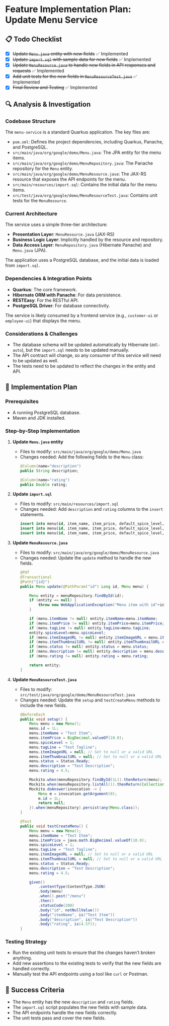 # Feature Implementation Plan: Update Menu Service

## 📋 Todo Checklist
- [x] ~~Update `Menu.java` entity with new fields~~ ✅ Implemented
- [x] ~~Update `import.sql` with sample data for new fields~~ ✅ Implemented
- [x] ~~Update `MenuResource.java` to handle new fields in API responses and requests~~ ✅ Implemented
- [x] ~~Add unit tests for the new fields in `MenuResourceTest.java`~~ ✅ Implemented
- [x] ~~Final Review and Testing~~ ✅ Implemented

## 🔍 Analysis & Investigation

### Codebase Structure
The `menu-service` is a standard Quarkus application. The key files are:
- `pom.xml`: Defines the project dependencies, including Quarkus, Panache, and PostgreSQL.
- `src/main/java/org/google/demo/Menu.java`: The JPA entity for the menu items.
- `src/main/java/org/google/demo/MenuRepository.java`: The Panache repository for the `Menu` entity.
- `src/main/java/org/google/demo/MenuResource.java`: The JAX-RS resource that exposes the API endpoints for the menu.
- `src/main/resources/import.sql`: Contains the initial data for the menu items.
- `src/test/java/org/google/demo/MenuResourceTest.java`: Contains unit tests for the `MenuResource`.

### Current Architecture
The service uses a simple three-tier architecture:
- **Presentation Layer**: `MenuResource.java` (JAX-RS)
- **Business Logic Layer**: Implicitly handled by the resource and repository.
- **Data Access Layer**: `MenuRepository.java` (Hibernate Panache) and `Menu.java` (JPA).

The application uses a PostgreSQL database, and the initial data is loaded from `import.sql`.

### Dependencies & Integration Points
- **Quarkus**: The core framework.
- **Hibernate ORM with Panache**: For data persistence.
- **RESTEasy**: For the RESTful API.
- **PostgreSQL Driver**: For database connectivity.

The service is likely consumed by a frontend service (e.g., `customer-ui` or `employee-ui`) that displays the menu.

### Considerations & Challenges
- The database schema will be updated automatically by Hibernate (`ddl-auto`), but the `import.sql` needs to be updated manually.
- The API contract will change, so any consumer of this service will need to be updated as well.
- The tests need to be updated to reflect the changes in the entity and API.

## 📝 Implementation Plan

### Prerequisites
- A running PostgreSQL database.
- Maven and JDK installed.

### Step-by-Step Implementation
1. **Update `Menu.java` entity**
   - Files to modify: `src/main/java/org/google/demo/Menu.java`
   - Changes needed: Add the following fields to the `Menu` class:
     ```java
     @Column(name="description")
     public String description;

     @Column(name="rating")
     public Double rating;
     ```

2. **Update `import.sql`**
   - Files to modify: `src/main/resources/import.sql`
   - Changes needed: Add `description` and `rating` columns to the `insert` statements.
     ```sql
     insert into menu(id, item_name, item_price, default_spice_level, tag_line, item_image_url, item_thumbnail_url, item_status, description, rating) values (nextval('hibernate_sequence'), 'Curry Plate', 12.5, 3, 'Spicy touch for your taste buds!!' , 'https://unsplash.com/photos/0wn-DdavPa4', 'https://unsplash.com/photos/0wn-DdavPa4', 1, 'A delicious plate of curry with rice.', 4.5);
     insert into menu(id, item_name, item_price, default_spice_level, tag_line,  item_image_url, item_thumbnail_url, item_status, description, rating) values (nextval('hibernate_sequence'), 'Full Meal in Banana Leaf', 20.25, 2, 'South Indian delight!!', 'https://unsplash.com/photos/yCIcDyKm440', 'https://unsplash.com/photos/yCIcDyKm440',1, 'A complete meal served on a banana leaf.', 4.8);
     insert into menu(id, item_name, item_price, default_spice_level, tag_line,  item_image_url, item_thumbnail_url, item_status, description, rating) values (nextval('hibernate_sequence'), 'Gulab Jamoon', 2.40, 0, 'Sweet cottage cheese dumplings', 'https://images.freeimages.com/images/large-previews/095/gulab-jamun-1637925.jpg','https://images.freeimages.com/images/large-previews/095/gulab-jamun-1637925.jpg', 2, 'A classic Indian sweet.', 4.9);
     ```

3. **Update `MenuResource.java`**
   - Files to modify: `src/main/java/org/google/demo/MenuResource.java`
   - Changes needed: Update the `update` method to handle the new fields.
     ```java
     @PUT
     @Transactional
     @Path("{id}")
     public Menu update(@PathParam("id") Long id, Menu menu) {

         Menu entity = menuRepository.findById(id);
         if (entity == null) {
             throw new WebApplicationException("Menu item with id"+id+"does not exist", 404);
         }

         if (menu.itemName != null) entity.itemName=menu.itemName;
         if (menu.itemPrice != null) entity.itemPrice=menu.itemPrice;
         if (menu.tagLine != null) entity.tagLine=menu.tagLine;
         entity.spiceLevel=menu.spiceLevel;
         if (menu.itemImageURL != null) entity.itemImageURL = menu.itemImageURL;
         if (menu.itemThumbnailURL != null) entity.itemThumbnailURL = menu.itemThumbnailURL;
         if (menu.status != null) entity.status = menu.status;
         if (menu.description != null) entity.description = menu.description;
         if (menu.rating != null) entity.rating = menu.rating;

         return entity;
     }
     ```

4. **Update `MenuResourceTest.java`**
   - Files to modify: `src/test/java/org/google/demo/MenuResourceTest.java`
   - Changes needed: Update the `setup` and `testCreateMenu` methods to include the new fields.
     ```java
     @BeforeEach
     public void setup() {
         Menu menu = new Menu();
         menu.id = 1L;
         menu.itemName = "Test Item";
         menu.itemPrice = BigDecimal.valueOf(10.0);
         menu.spiceLevel = 1;
         menu.tagLine = "Test Tagline";
         menu.itemImageURL = null; // Set to null or a valid URL
         menu.itemThumbnailURL = null; // Set to null or a valid URL
         menu.status = Status.Ready;
         menu.description = "Test Description";
         menu.rating = 4.5;

         Mockito.when(menuRepository.findById(1L)).thenReturn(menu);
         Mockito.when(menuRepository.listAll()).thenReturn(Collections.singletonList(menu));
         Mockito.doAnswer(invocation -> {
             Menu m = invocation.getArgument(0);
             m.id = 1L;
             return null;
         }).when(menuRepository).persist(any(Menu.class));
     }

     @Test
     public void testCreateMenu() {
         Menu menu = new Menu();
         menu.itemName = "Test Item";
         menu.itemPrice = java.math.BigDecimal.valueOf(10.0);
         menu.spiceLevel = 1;
         menu.tagLine = "Test Tagline";
         menu.itemImageURL = null; // Set to null or a valid URL
         menu.itemThumbnailURL = null; // Set to null or a valid URL
         menu.status = Status.Ready;
         menu.description = "Test Description";
         menu.rating = 4.5;

         given()
             .contentType(ContentType.JSON)
             .body(menu)
             .when().post("/menu")
             .then()
             .statusCode(200)
             .body("id", notNullValue())
             .body("itemName", is("Test Item"))
             .body("description", is("Test Description"))
             .body("rating", is(4.5f));
     }
     ```

### Testing Strategy
- Run the existing unit tests to ensure that the changes haven't broken anything.
- Add new assertions to the existing tests to verify that the new fields are handled correctly.
- Manually test the API endpoints using a tool like `curl` or Postman.

## 🎯 Success Criteria
- The `Menu` entity has the new `description` and `rating` fields.
- The `import.sql` script populates the new fields with sample data.
- The API endpoints handle the new fields correctly.
- The unit tests pass and cover the new fields.
